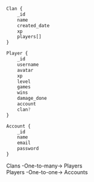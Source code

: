 
```js
Clan {
    _id
    name
    created_date
    xp
    players[]
}

Player {
    _id
    username
    avatar
    xp
    level
    games
    wins
    damage_done
    account
    clan?
}

Account {
    _id
    name
    email
    password
}
```
Clans -One-to-many-> Players    
Players -One-to-one-> Accounts    